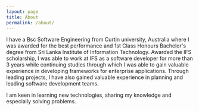 ```yaml
---
layout: page
title: About
permalink: /about/
---
```


I have a Bsc Software Engineering from Curtin university, Australia where I was awarded for the best performance and 1st Class Honours Bachelor's degree from Sri Lanka Institute of Information Technology. Awarded the IFS scholarship, I was able to work at IFS as a software developer for more than 3 years while continuing studies through which I was able to gain valuable experience in developing frameworks for enterprise applications. Through leading projects, I have also gained valuable experience in planning and leading software development teams.

I am keen in learning new technologies, sharing my knowledge and especially solving problems.
